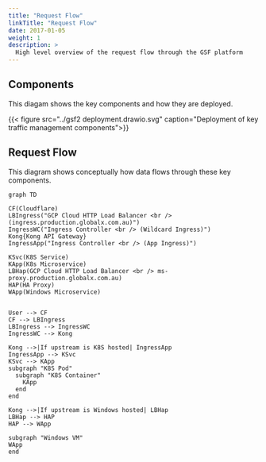 ```yaml
---
title: "Request Flow"
linkTitle: "Request Flow"
date: 2017-01-05
weight: 1
description: >
  High level overview of the request flow through the GSF platform
---
```


## Components

This diagam shows the key components and how they are deployed.

{{< figure src="../gsf2 deployment.drawio.svg" caption="Deployment of key traffic management components">}}

## Request Flow

This diagram shows conceptually how data flows through these key components.

```mermaid
graph TD

CF(Cloudflare)
LBIngress("GCP Cloud HTTP Load Balancer <br /> (ingress.production.globalx.com.au)")
IngressWC("Ingress Controller <br /> (Wildcard Ingress)")
Kong{Kong API Gateway}
IngressApp("Ingress Controller <br /> (App Ingress)")

KSvc(K8S Service)
KApp(K8s Microservice)
LBHap(GCP Cloud HTTP Load Balancer <br /> ms-proxy.production.globalx.com.au)
HAP(HA Proxy)
WApp(Windows Microservice)


User --> CF
CF --> LBIngress
LBIngress --> IngressWC
IngressWC --> Kong

Kong -->|If upstream is K8S hosted| IngressApp
IngressApp --> KSvc
KSvc --> KApp
subgraph "K8S Pod"
  subgraph "K8S Container"
    KApp
  end
end

Kong -->|If upstream is Windows hosted| LBHap
LBHap --> HAP
HAP --> WApp

subgraph "Windows VM"
WApp
end

```


